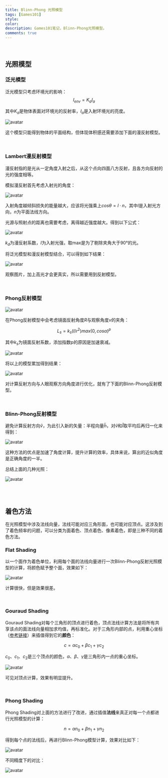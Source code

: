 ```yaml
---
title: Blinn-Phong 光照模型
tags: [Games101]
style: 
color: 
description: Games101笔记，Blinn-Phong光照模型。
comments: true
---
```


<script src="https://polyfill.io/v3/polyfill.min.js?features=es6"></script>
<script id="MathJax-script" async src="https://cdn.jsdelivr.net/npm/mathjax@3/es5/tex-mml-chtml.js"></script>
<script> 
MathJax = {
  tex: {
    inlineMath: [['$', '$']],
    processEscapes: true
  }
};
</script>

<br/>

## 光照模型

### 泛光模型

泛光模型只考虑环境光的影响：
$$
I_{env} = K_aI_a
$$

其中$K_a$是物体表面对环境光的反射率，$I_a$是入射环境光的亮度。


![avatar](../assets/img/post/202008121357547.jpg)


这个模型只能得到物体的平面结构，但体现体积感还需要添加下面的漫反射模型。

<br/>

### Lambert漫反射模型
漫反射指的是光从一定角度入射之后，从这个点向四面八方反射，且各方向反射的光的强度相等。

模拟漫反射首先考虑入射光的角度：



![avatar](../assets/img/post/20200812140332852.jpg)


入射角度越倾斜损失的能量越大，应该将光强乘上$cosθ=l·n$，其中$l$是入射光方向，$n$为平面法线方向。

光源与照射点的距离也需要考虑，离得越近强度越大。得到以下公式：



![avatar](../assets/img/post/20200812140640363.jpg)


$k_d$为漫反射系数，$I$为入射光强，取max是为了剔除夹角大于90°的光。

将泛光模型和漫反射模型结合，可以得到如下结果：


![avatar](../assets/img/post/20200812140949114.jpg)


观察图片，加上高光才会更真实，所以需要用到反射模型。

<br/>

### Phong反射模型


![avatar](../assets/img/post/20200812144245611.png)


在Phong反射模型中会考虑镜面反射角度$R$与观察角度$v$的夹角：

$$
L_s=k_s(I/r^2)max(0,cosα)^p
$$

其中$k_s$为镜面反射系数，添加指数p的原因是加速衰减。



![avatar](../assets/img/post/20200812153215409.jpg)

将以上的模型累加得到结果：


![avatar](../assets/img/post/20200812153358920.jpg)


对计算反射方向与人眼观察方向角度进行优化，就有了下面的Blinn-Phong反射模型。

<br/>

### Blinn-Phong反射模型

避免计算反射方向$\hat{v}$，为此引入新的矢量：半程向量$\hat{h}$，对$\hat{v}$和$\hat{l}$取平均后再归一化来得到：

![avatar](../assets/img/post/20200812153647262.jpg)


这种方法的优点是加速了角度计算，提升计算的效率，具体来说，算出的近似角度是正确角度的一半。

总结上面的几种光照：


![avatar](../assets/img/post/20200812153845880.jpg)


<br/>
<br/>

## 着色方法
在光照模型中涉及法线向量，法线可能对应三角形面，也可能对应顶点。这涉及到了着色频率的问题，可以分类为面着色、顶点着色、像素着色，即是三种不同的着色方法。

### Flat Shading
以一个面作为着色单位，利用每个面的法线向量进行一次Blinn-Phong反射光照模型的计算，将颜色赋予整个面，效果如下：

![avatar](../assets/img/post/20200812154607549.jpg)


计算很快，但是效果很差。

<br/>

### Gouraud Shading
Gouraud Shading对每个三角形的顶点进行着色，顶点法线计算方法是将所有共享该点的面法线向量相加求均值，再标准化。对于三角形内部的点，利用重心坐标（[参考链接](https://zhuanlan.zhihu.com/p/144360079)）来插值得到它的**颜色**：

$$
c=αc_0+βc_1+γc_2
$$

$c_0$、$c_1$、$c_2$是三个顶点的颜色，$α$、$β$、$γ$是三角形内一点的重心坐标。


![avatar](../assets/img/post/20200812155037359.jpg)


可见对顶点计算，效果有明显提升。

<br/>

### Phong Shading
Phong Shading对上面的方法进行了改进，通过插值**法线**来真正对每一个点都进行光照模型的计算：

$$
n=αn_0+βn_1+γn_2
$$

得到每个点的法线后，再进行Blinn-Phong模型计算，效果对比如下：


![avatar](../assets/img/post/20200812155807317.jpg)


不同精度下的对比：

![avatar](../assets/img/post/20200812155753447.jpg)

